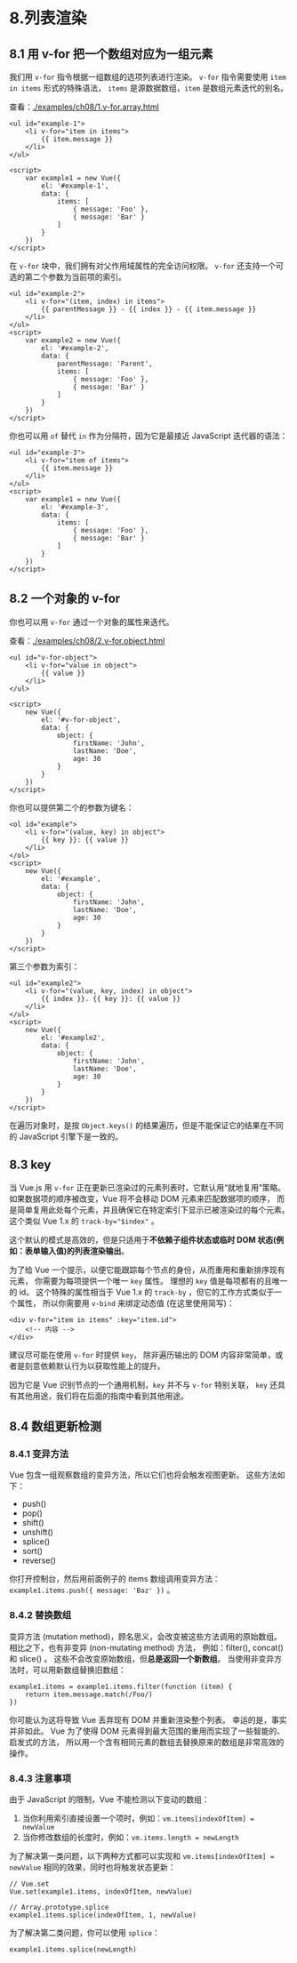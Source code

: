# 8.列表渲染

## 8.1 用 v-for 把一个数组对应为一组元素

我们用 `v-for` 指令根据一组数组的选项列表进行渲染。
`v-for` 指令需要使用 `item in items` 形式的特殊语法，
`items` 是源数据数组，`item` 是数组元素迭代的别名。

查看：[./examples/ch08/1.v-for.array.html](./examples/ch08/1.v-for.html)

    <ul id="example-1">
        <li v-for="item in items">
            {{ item.message }}
        </li>
    </ul>

    <script>
        var example1 = new Vue({
            el: '#example-1',
            data: {
                items: [
                    { message: 'Foo' },
                    { message: 'Bar' }
                ]
            }
        })
    </script>

在 `v-for` 块中，我们拥有对父作用域属性的完全访问权限。
`v-for` 还支持一个可选的第二个参数为当前项的索引。

    <ul id="example-2">
        <li v-for="(item, index) in items">
            {{ parentMessage }} - {{ index }} - {{ item.message }}
        </li>
    </ul>
    <script>
        var example2 = new Vue({
            el: '#example-2',
            data: {
                parentMessage: 'Parent',
                items: [
                    { message: 'Foo' },
                    { message: 'Bar' }
                ]
            }
        })
    </script>

你也可以用 `of` 替代 `in` 作为分隔符，因为它是最接近 JavaScript 迭代器的语法：

    <ul id="example-3">
        <li v-for="item of items">
            {{ item.message }}
        </li>
    </ul>
    <script>
        var example1 = new Vue({
            el: '#example-3',
            data: {
                items: [
                    { message: 'Foo' },
                    { message: 'Bar' }
                ]
            }
        })
    </script>

## 8.2 一个对象的 v-for

你也可以用 `v-for` 通过一个对象的属性来迭代。

查看：[./examples/ch08/2.v-for.object.html](./examples/ch08/2.v-for.object.html)

    <ul id="v-for-object">
        <li v-for="value in object">
            {{ value }}
        </li>
    </ul>

    <script>
        new Vue({
            el: '#v-for-object',
            data: {
                object: {
                    firstName: 'John',
                    lastName: 'Doe',
                    age: 30
                }
            }
        })
    </script>

你也可以提供第二个的参数为键名：

    <ol id="example">
        <li v-for="(value, key) in object">
            {{ key }}: {{ value }}
        </li>
    </ol>
    <script>
        new Vue({
            el: '#example',
            data: {
                object: {
                    firstName: 'John',
                    lastName: 'Doe',
                    age: 30
                }
            }
        })
    </script>

第三个参数为索引：

    <ul id="example2">
        <li v-for="(value, key, index) in object">
            {{ index }}. {{ key }}: {{ value }}
        </li>
    </ul>
    <script>
        new Vue({
            el: '#example2',
            data: {
                object: {
                    firstName: 'John',
                    lastName: 'Doe',
                    age: 30
                }
            }
        })
    </script>

在遍历对象时，是按 `Object.keys()` 的结果遍历，但是不能保证它的结果在不同的 JavaScript 引擎下是一致的。

## 8.3 key

当 Vue.js 用 `v-for` 正在更新已渲染过的元素列表时，它默认用“就地复用”策略。
如果数据项的顺序被改变，Vue 将不会移动 DOM 元素来匹配数据项的顺序， 
而是简单复用此处每个元素，并且确保它在特定索引下显示已被渲染过的每个元素。
这个类似 Vue 1.x 的 `track-by="$index"` 。

这个默认的模式是高效的，但是只适用于**不依赖子组件状态或临时 DOM 状态(例如：表单输入值)的列表渲染输出**。

为了给 Vue 一个提示，以便它能跟踪每个节点的身份，从而重用和重新排序现有元素，
你需要为每项提供一个唯一 `key` 属性。
理想的 `key` 值是每项都有的且唯一的 id。
这个特殊的属性相当于 Vue 1.x 的 `track-by` ，但它的工作方式类似于一个属性，
所以你需要用 `v-bind` 来绑定动态值 (在这里使用简写)：

    <div v-for="item in items" :key="item.id">
        <!-- 内容 -->
    </div>

建议尽可能在使用 `v-for` 时提供 `key`，
除非遍历输出的 DOM 内容非常简单，或者是刻意依赖默认行为以获取性能上的提升。

因为它是 Vue 识别节点的一个通用机制，`key` 并不与 `v-for` 特别关联，
`key` 还具有其他用途，我们将在后面的指南中看到其他用途。

## 8.4 数组更新检测

### 8.4.1 变异方法

Vue 包含一组观察数组的变异方法，所以它们也将会触发视图更新。
这些方法如下：

* push()
* pop()
* shift()
* unshift()
* splice()
* sort()
* reverse()

你打开控制台，然后用前面例子的 items 数组调用变异方法：`example1.items.push({ message: 'Baz' })` 。

### 8.4.2 替换数组

变异方法 (mutation method)，顾名思义，会改变被这些方法调用的原始数组。
相比之下，也有非变异 (non-mutating method) 方法，
例如：filter(), concat() 和 slice() 。
这些不会改变原始数组，但**总是返回一个新数组**。
当使用非变异方法时，可以用新数组替换旧数组：

    example1.items = example1.items.filter(function (item) {
        return item.message.match(/Foo/)
    })

你可能认为这将导致 Vue 丢弃现有 DOM 并重新渲染整个列表。
幸运的是，事实并非如此。
Vue 为了使得 DOM 元素得到最大范围的重用而实现了一些智能的、启发式的方法，
所以用一个含有相同元素的数组去替换原来的数组是非常高效的操作。

### 8.4.3 注意事项

由于 JavaScript 的限制，Vue 不能检测以下变动的数组：
 1. 当你利用索引直接设置一个项时，例如：`vm.items[indexOfItem] = newValue`
 2. 当你修改数组的长度时，例如：`vm.items.length = newLength`

为了解决第一类问题，以下两种方式都可以实现和 `vm.items[indexOfItem] = newValue` 相同的效果，同时也将触发状态更新：

    // Vue.set
    Vue.set(example1.items, indexOfItem, newValue)

    // Array.prototype.splice
    example1.items.splice(indexOfItem, 1, newValue)

为了解决第二类问题，你可以使用 `splice`：

    example1.items.splice(newLength)


